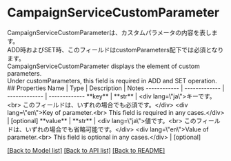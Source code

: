 # CampaignServiceCustomParameter

<div lang=\"ja\">CampaignServiceCustomParameterは、カスタムパラメータの内容を表します。<br> ADD時およびSET時、このフィールドはcustomParameters配下では必須となります。</div> <div lang=\"en\">CampaignServiceCustomParameter displays the element of custom parameters.<br> Under customParameters, this field is required in ADD and SET operation.</div> 
## Properties
Name | Type | Description | Notes
------------ | ------------- | ------------- | -------------
**key** | **str** | &lt;div lang&#x3D;\&quot;ja\&quot;&gt;キーです。&lt;br&gt; このフィールドは、いずれの場合でも必須です。&lt;/div&gt; &lt;div lang&#x3D;\&quot;en\&quot;&gt;Key of parameter.&lt;br&gt; This field is required in any cases.&lt;/div&gt;  | [optional] 
**value** | **str** | &lt;div lang&#x3D;\&quot;ja\&quot;&gt;値です。&lt;br&gt; このフィールドは、いずれの場合でも省略可能です。&lt;/div&gt; &lt;div lang&#x3D;\&quot;en\&quot;&gt;Value of parameter.&lt;br&gt; This field is optional in any cases.&lt;/div&gt;  | [optional] 

[[Back to Model list]](../README.md#documentation-for-models) [[Back to API list]](../README.md#documentation-for-api-endpoints) [[Back to README]](../README.md)


